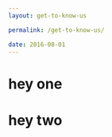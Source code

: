 ```yaml
---
layout: get-to-know-us

permalink: /get-to-know-us/

date: 2016-08-01
---
```

<h1>hey one</h1>
<h1>hey two</h1>